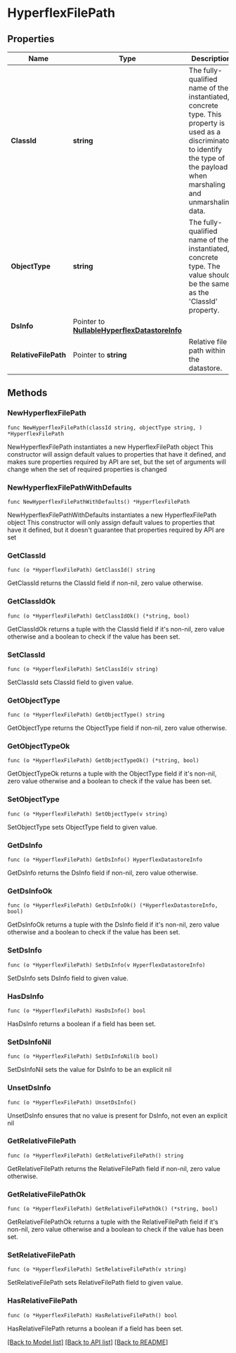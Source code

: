 # HyperflexFilePath

## Properties

Name | Type | Description | Notes
------------ | ------------- | ------------- | -------------
**ClassId** | **string** | The fully-qualified name of the instantiated, concrete type. This property is used as a discriminator to identify the type of the payload when marshaling and unmarshaling data. | [default to "hyperflex.FilePath"]
**ObjectType** | **string** | The fully-qualified name of the instantiated, concrete type. The value should be the same as the &#39;ClassId&#39; property. | [default to "hyperflex.FilePath"]
**DsInfo** | Pointer to [**NullableHyperflexDatastoreInfo**](HyperflexDatastoreInfo.md) |  | [optional] 
**RelativeFilePath** | Pointer to **string** | Relative file path within the datastore. | [optional] [readonly] 

## Methods

### NewHyperflexFilePath

`func NewHyperflexFilePath(classId string, objectType string, ) *HyperflexFilePath`

NewHyperflexFilePath instantiates a new HyperflexFilePath object
This constructor will assign default values to properties that have it defined,
and makes sure properties required by API are set, but the set of arguments
will change when the set of required properties is changed

### NewHyperflexFilePathWithDefaults

`func NewHyperflexFilePathWithDefaults() *HyperflexFilePath`

NewHyperflexFilePathWithDefaults instantiates a new HyperflexFilePath object
This constructor will only assign default values to properties that have it defined,
but it doesn't guarantee that properties required by API are set

### GetClassId

`func (o *HyperflexFilePath) GetClassId() string`

GetClassId returns the ClassId field if non-nil, zero value otherwise.

### GetClassIdOk

`func (o *HyperflexFilePath) GetClassIdOk() (*string, bool)`

GetClassIdOk returns a tuple with the ClassId field if it's non-nil, zero value otherwise
and a boolean to check if the value has been set.

### SetClassId

`func (o *HyperflexFilePath) SetClassId(v string)`

SetClassId sets ClassId field to given value.


### GetObjectType

`func (o *HyperflexFilePath) GetObjectType() string`

GetObjectType returns the ObjectType field if non-nil, zero value otherwise.

### GetObjectTypeOk

`func (o *HyperflexFilePath) GetObjectTypeOk() (*string, bool)`

GetObjectTypeOk returns a tuple with the ObjectType field if it's non-nil, zero value otherwise
and a boolean to check if the value has been set.

### SetObjectType

`func (o *HyperflexFilePath) SetObjectType(v string)`

SetObjectType sets ObjectType field to given value.


### GetDsInfo

`func (o *HyperflexFilePath) GetDsInfo() HyperflexDatastoreInfo`

GetDsInfo returns the DsInfo field if non-nil, zero value otherwise.

### GetDsInfoOk

`func (o *HyperflexFilePath) GetDsInfoOk() (*HyperflexDatastoreInfo, bool)`

GetDsInfoOk returns a tuple with the DsInfo field if it's non-nil, zero value otherwise
and a boolean to check if the value has been set.

### SetDsInfo

`func (o *HyperflexFilePath) SetDsInfo(v HyperflexDatastoreInfo)`

SetDsInfo sets DsInfo field to given value.

### HasDsInfo

`func (o *HyperflexFilePath) HasDsInfo() bool`

HasDsInfo returns a boolean if a field has been set.

### SetDsInfoNil

`func (o *HyperflexFilePath) SetDsInfoNil(b bool)`

 SetDsInfoNil sets the value for DsInfo to be an explicit nil

### UnsetDsInfo
`func (o *HyperflexFilePath) UnsetDsInfo()`

UnsetDsInfo ensures that no value is present for DsInfo, not even an explicit nil
### GetRelativeFilePath

`func (o *HyperflexFilePath) GetRelativeFilePath() string`

GetRelativeFilePath returns the RelativeFilePath field if non-nil, zero value otherwise.

### GetRelativeFilePathOk

`func (o *HyperflexFilePath) GetRelativeFilePathOk() (*string, bool)`

GetRelativeFilePathOk returns a tuple with the RelativeFilePath field if it's non-nil, zero value otherwise
and a boolean to check if the value has been set.

### SetRelativeFilePath

`func (o *HyperflexFilePath) SetRelativeFilePath(v string)`

SetRelativeFilePath sets RelativeFilePath field to given value.

### HasRelativeFilePath

`func (o *HyperflexFilePath) HasRelativeFilePath() bool`

HasRelativeFilePath returns a boolean if a field has been set.


[[Back to Model list]](../README.md#documentation-for-models) [[Back to API list]](../README.md#documentation-for-api-endpoints) [[Back to README]](../README.md)


